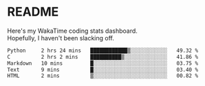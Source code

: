 # README

Here's my WakaTime coding stats dashboard.  
Hopefully, I haven't been slacking off.

<!--START_SECTION:waka-->

```txt
Python     2 hrs 24 mins   ████████████▒░░░░░░░░░░░░   49.32 %
C          2 hrs 2 mins    ██████████▒░░░░░░░░░░░░░░   41.86 %
Markdown   10 mins         █░░░░░░░░░░░░░░░░░░░░░░░░   03.75 %
Text       9 mins          █░░░░░░░░░░░░░░░░░░░░░░░░   03.40 %
HTML       2 mins          ▒░░░░░░░░░░░░░░░░░░░░░░░░   00.82 %
```

<!--END_SECTION:waka-->